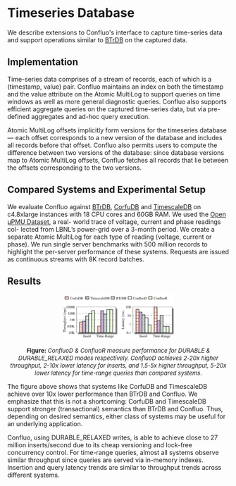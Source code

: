 # Timeseries Database

We describe extensions to Confluo's interface to capture time-series data and
support operations similar to [BTrDB](http://btrdb.io) on the captured data.

## Implementation

Time-series data comprises of a stream of records, each of which is a 
(timestamp, value) pair. Confluo maintains an index on both the timestamp and
the value attribute on the Atomic MultiLog to support queries on time windows 
as well as more general diagnostic queries. Confluo also supports efficient 
aggregate queries on the captured time-series data, but via pre-defined 
aggregates and ad-hoc query execution.

Atomic MultiLog offsets implicitly form versions for the timeseries database — 
each offset corresponds to a new version of the database and includes all 
records before that offset. Confluo also permits users to compute the 
difference between two versions of the database: since database versions map 
to Atomic MultiLog offsets, Confluo fetches all records that lie between the 
offsets corresponding to the two versions.

## Compared Systems and Experimental Setup

We evaluate Confluo against [BTrDB](http://btrdb.io), 
[CorfuDB](https://github.com/CorfuDB/CorfuDB) and 
[TimescaleDB](https://www.timescale.com) on c4.8xlarge instances with 18 CPU 
cores and 60GB RAM. We used the [Open μPMU Dataset](http://powerdata.lbl.gov), 
a real- world trace of voltage, current and phase readings col- lected from 
LBNL’s power-grid over a 3-month period. We create a separate Atomic MultiLog
for each type of reading (voltage, current or phase). We run single server 
benchmarks with 500 million records to highlight the per-server performance of
these systems. Requests are issued as continuous streams with 8K record batches.

## Results

<p align="center">
	<img src="/img/tsdb_perf.png" width="50%" />
</p>
<p align="center">
	<font size="-1"><b>Figure:</b> <em>ConfluoD & ConfluoR measure performance for DURABLE & DURABLE_RELAXED 
	modes respectively. ConfluoD achieves 2-20x higher throughput, 2-10x lower
	latency for inserts, and 1.5-5x higher throughput, 5-20x lower latency for
	time-range queries than compared systems.</em></font>
</p>

The figure above shows that systems like CorfuDB and TimescaleDB achieve over 10x lower performance than BTrDB and Confluo. We emphasize that this is not a shortcoming: CorfuDB and TimescaleDB support stronger (transactional) semantics than BTrDB and Confluo. Thus, depending on desired semantics, either class of systems may be useful for an underlying application.

Confluo, using DURABLE_RELAXED writes, is able to achieve close to 27 million inserts/second due to its cheap versioning and lock-free concurrency control. For time-range queries, almost all systems observe similar throughput since queries are served via in-memory indexes. Insertion and query latency trends are similar to throughput trends across different systems.